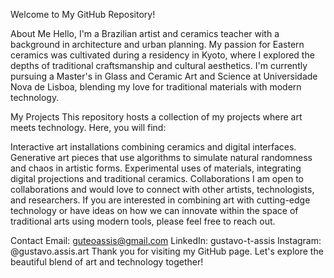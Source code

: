Welcome to My GitHub Repository!

About Me
Hello, I'm a Brazilian artist and ceramics teacher with a background in architecture and urban planning. My passion for Eastern ceramics was cultivated during a residency in Kyoto, where I explored the depths of traditional craftsmanship and cultural aesthetics. I'm currently pursuing a Master's in Glass and Ceramic Art and Science at Universidade Nova de Lisboa, blending my love for traditional materials with modern technology.

My Projects
This repository hosts a collection of my projects where art meets technology. Here, you will find:

Interactive art installations combining ceramics and digital interfaces.
Generative art pieces that use algorithms to simulate natural randomness and chaos in artistic forms.
Experimental uses of materials, integrating digital projections and traditional ceramics.
Collaborations
I am open to collaborations and would love to connect with other artists, technologists, and researchers. If you are interested in combining art with cutting-edge technology or have ideas on how we can innovate within the space of traditional arts using modern tools, please feel free to reach out.

Contact
Email: guteoassis@gmail.com
LinkedIn: gustavo-t-assis
Instagram: @gustavo.assis.art
Thank you for visiting my GitHub page. Let's explore the beautiful blend of art and technology together!

<!---
abelhaeletronica/abelhaeletronica is a ✨ special ✨ repository because its `README.md` (this file) appears on your GitHub profile.
You can click the Preview link to take a look at your changes.
--->

